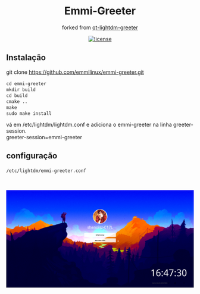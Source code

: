 <h1 align="center">Emmi-Greeter</h1>

<p align="center">forked from <a href="https://github.com/surlykke/qt-lightdm-greeter">qt-lightdm-greeter</a></p>

<p align="center">
<a href="https://github.com/emmilinux/emmi-greeter/blob/master/LICENSE"><img src="https://img.shields.io/badge/License-GPL--3.0-yellow.svg" alt="license"/></a></p>


## Instalação

git clone https://github.com/emmilinux/emmi-greeter.git

```
cd emmi-greeter
mkdir build
cd build
cmake ..
make 
sudo make install
```

vá em /etc/lightdm/lightdm.conf e adiciona o emmi-greeter na linha greeter-session.<br>
greeter-session=emmi-greeter<br>

## configuração
`/etc/lightdm/emmi-greeter.conf`

<br>

![CSCore Logo](https://raw.githubusercontent.com/emmilinux/emmi-greeter/master/screeshot/greeter.png)
